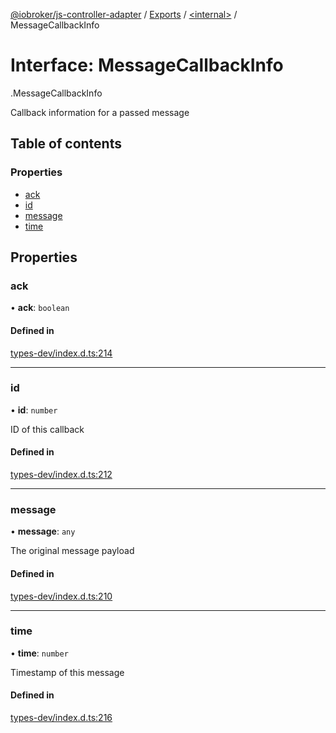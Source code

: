 [@iobroker/js-controller-adapter](../README.md) / [Exports](../modules.md) / [<internal\>](../modules/internal_.md) / MessageCallbackInfo

# Interface: MessageCallbackInfo

[<internal>](../modules/internal_.md).MessageCallbackInfo

Callback information for a passed message

## Table of contents

### Properties

- [ack](internal_.MessageCallbackInfo.md#ack)
- [id](internal_.MessageCallbackInfo.md#id)
- [message](internal_.MessageCallbackInfo.md#message)
- [time](internal_.MessageCallbackInfo.md#time)

## Properties

### ack

• **ack**: `boolean`

#### Defined in

[types-dev/index.d.ts:214](https://github.com/ioBroker/ioBroker.js-controller/blob/d22bbffe/packages/types-dev/index.d.ts#L214)

___

### id

• **id**: `number`

ID of this callback

#### Defined in

[types-dev/index.d.ts:212](https://github.com/ioBroker/ioBroker.js-controller/blob/d22bbffe/packages/types-dev/index.d.ts#L212)

___

### message

• **message**: `any`

The original message payload

#### Defined in

[types-dev/index.d.ts:210](https://github.com/ioBroker/ioBroker.js-controller/blob/d22bbffe/packages/types-dev/index.d.ts#L210)

___

### time

• **time**: `number`

Timestamp of this message

#### Defined in

[types-dev/index.d.ts:216](https://github.com/ioBroker/ioBroker.js-controller/blob/d22bbffe/packages/types-dev/index.d.ts#L216)
